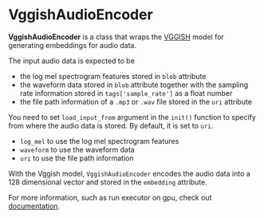 # VggishAudioEncoder

**VggishAudioEncoder** is a class that wraps the [VGGISH](https://github.com/tensorflow/models/tree/master/research/audioset/vggish) model for generating embeddings for audio data. 

The input audio data is expected to be 
- the log mel spectrogram features stored in `blob` attribute
- the waveform data stored in `blob` attribute together with the sampling rate information stored in `tags['sample_rate']` as a float number
- the file path information of a `.mp3` or `.wav` file stored in the `uri` attribute

You need to set `load_input_from` argument in the `init()` function to specify from where the audio data is stored. By default, it is set to `uri`.
- `log_mel` to use the log mel spectrogram features 
- `waveform` to use the waveform data 
- `uri` to use the file path information

With the Vggish model, `VggishAudioEncoder` encodes the audio data into a 128 dimensional vector and stored in the 
`embedding` attribute.

For more information, such as run executor on gpu, check out [documentation](https://docs.jina.ai/tutorials/gpu-executor/).
